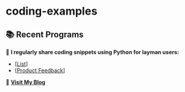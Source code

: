 # coding-examples
## 📚 Recent Programs
📖 **I regularly share coding snippets using Python for layman users:**  
- [[List](https://github.com/shaktiamarendra/coding-examples/blob/main/Data%20Structure1-%20Lists.py)]
- [[Product Feedback](https://github.com/shaktiamarendra/coding-examples/blob/main/Product%20Feedback.py)]

📝 **[Visit My Blog](https://github.com/shaktiamarendra/technical-articles)**  
